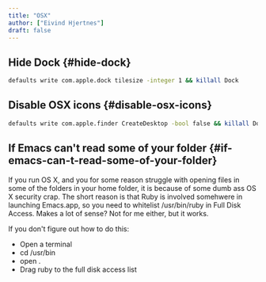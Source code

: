 ```yaml
---
title: "OSX"
author: ["Eivind Hjertnes"]
draft: false
---
```


## Hide Dock {#hide-dock}

```bash
defaults write com.apple.dock tilesize -integer 1 && killall Dock
```


## Disable OSX icons {#disable-osx-icons}

```bash
defaults write com.apple.finder CreateDesktop -bool false && killall Dock
```


## If Emacs can't read some of your folder {#if-emacs-can-t-read-some-of-your-folder}

If you run OS X, and you for some reason struggle with opening files in some of the folders in your home folder, it is because of some dumb ass OS X security crap. The short reason is that Ruby is involved somehwere in launching Emacs.app, so you need to whitelist /usr/bin/ruby in Full Disk Access. Makes a lot of sense? Not for me either, but it works.

If you don't figure out how to do this:

-   Open a terminal
-   cd /usr/bin
-   open .
-   Drag ruby to the full disk access list

